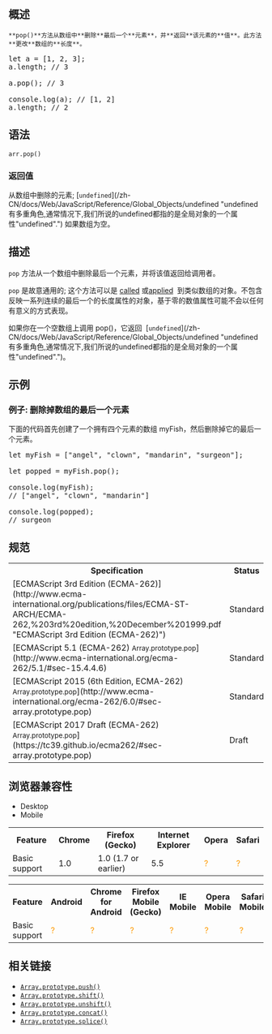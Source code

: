 ## 概述

`**pop()**方法从数组中**删除**最后一个**元素**，并**返回**该元素的**值**。此方法**更改**数组的**长度**。`

<pre>let a = [1, 2, 3];
a.length; // 3

a.pop(); // 3

console.log(a); // [1, 2]
a.length; // 2</pre>

## 语法

    arr.pop()

### 返回值

从数组中删除的元素; [`undefined`](/zh-CN/docs/Web/JavaScript/Reference/Global_Objects/undefined "undefined有多重角色,通常情况下,我们所说的undefined都指的是全局对象的一个属性"undefined".") 如果数组为空。

## 描述

`pop` 方法从一个数组中删除最后一个元素，并将该值返回给调用者。

`pop` 是故意通用的; 这个方法可以是 [called](/zh-CN/docs/Web/JavaScript/Reference/Global_Objects/Function/call "call() 方法在使用一个指定的this值和若干个指定的参数值的前提下调用某个函数或方法.") 或[applied](/zh-CN/docs/Web/JavaScript/Reference/Global_Objects/Function/apply "apply() 方法在指定 this 值和参数（参数以数组或类数组对象的形式存在）的情况下调用某个函数。")  到类似数组的对象。不包含反映一系列连续的最后一个的长度属性的对象，基于零的数值属性可能不会以任何有意义的方式表现。

如果你在一个空数组上调用 pop()，它返回  [`undefined`](/zh-CN/docs/Web/JavaScript/Reference/Global_Objects/undefined "undefined有多重角色,通常情况下,我们所说的undefined都指的是全局对象的一个属性"undefined".")。

## 示例

### 例子: 删除掉数组的最后一个元素

下面的代码首先创建了一个拥有四个元素的数组 myFish，然后删除掉它的最后一个元素。

<pre class="brush:js">let myFish = ["angel", "clown", "mandarin", "surgeon"];

let popped = myFish.pop();

console.log(myFish); 
// ["angel", "clown", "mandarin"]

console.log(popped); 
// surgeon
</pre>

## 规范

<table>

<tbody>

<tr>

<th scope="col">Specification</th>

<th scope="col">Status</th>

<th scope="col">Comment</th>

</tr>

<tr>

<td>[ECMAScript 3rd Edition (ECMA-262)](http://www.ecma-international.org/publications/files/ECMA-ST-ARCH/ECMA-262,%203rd%20edition,%20December%201999.pdf "ECMAScript 3rd Edition (ECMA-262)")</td>

<td><span class="spec-Standard">Standard</span></td>

<td>Initial definition. Implemented in JavaScript 1.2.</td>

</tr>

<tr>

<td>[ECMAScript 5.1 (ECMA-262)  
<small lang="zh-CN">Array.prototype.pop</small>](http://www.ecma-international.org/ecma-262/5.1/#sec-15.4.4.6)</td>

<td><span class="spec-Standard">Standard</span></td>

<td> </td>

</tr>

<tr>

<td>[ECMAScript 2015 (6th Edition, ECMA-262)  
<small lang="zh-CN">Array.prototype.pop</small>](http://www.ecma-international.org/ecma-262/6.0/#sec-array.prototype.pop)</td>

<td><span class="spec-Standard">Standard</span></td>

<td> </td>

</tr>

<tr>

<td>[ECMAScript 2017 Draft (ECMA-262)  
<small lang="zh-CN">Array.prototype.pop</small>](https://tc39.github.io/ecma262/#sec-array.prototype.pop)</td>

<td><span class="spec-Draft">Draft</span></td>

<td> </td>

</tr>

</tbody>

</table>

## 浏览器兼容性

<div class="htab"><a name="AutoCompatibilityTable" id="AutoCompatibilityTable"></a>

*   <a>Desktop</a>
*   <a>Mobile</a>

</div>

<div id="compat-desktop">

<table class="compat-table">

<tbody>

<tr>

<th>Feature</th>

<th>Chrome</th>

<th>Firefox (Gecko)</th>

<th>Internet Explorer</th>

<th>Opera</th>

<th>Safari</th>

</tr>

<tr>

<td>Basic support</td>

<td>1.0</td>

<td>1.0 (1.7 or earlier)</td>

<td>5.5</td>

<td><span title="Compatibility unknown; please update this." style="color: rgb(255, 153, 0);">?</span></td>

<td><span title="Compatibility unknown; please update this." style="color: rgb(255, 153, 0);">?</span></td>

</tr>

</tbody>

</table>

</div>

<div id="compat-mobile">

<table class="compat-table">

<tbody>

<tr>

<th>Feature</th>

<th>Android</th>

<th>Chrome for Android</th>

<th>Firefox Mobile (Gecko)</th>

<th>IE Mobile</th>

<th>Opera Mobile</th>

<th>Safari Mobile</th>

</tr>

<tr>

<td>Basic support</td>

<td><span title="Compatibility unknown; please update this." style="color: rgb(255, 153, 0);">?</span></td>

<td><span title="Compatibility unknown; please update this." style="color: rgb(255, 153, 0);">?</span></td>

<td><span title="Compatibility unknown; please update this." style="color: rgb(255, 153, 0);">?</span></td>

<td><span title="Compatibility unknown; please update this." style="color: rgb(255, 153, 0);">?</span></td>

<td><span title="Compatibility unknown; please update this." style="color: rgb(255, 153, 0);">?</span></td>

<td><span title="Compatibility unknown; please update this." style="color: rgb(255, 153, 0);">?</span></td>

</tr>

</tbody>

</table>

</div>

## 相关链接

*   [`Array.prototype.push()`](/zh-CN/docs/Web/JavaScript/Reference/Global_Objects/Array/push "push() 方法添加一个或多个元素到数组的末尾，并返回数组新的长度（length 属性值）。")
*   [`Array.prototype.shift()`](/zh-CN/docs/Web/JavaScript/Reference/Global_Objects/Array/shift "shift() 方法从数组中删除第一个元素，并返回该元素。此方法更改数组的长度。")
*   [`Array.prototype.unshift()`](/zh-CN/docs/Web/JavaScript/Reference/Global_Objects/Array/unshift "unshift() 方法在数组的开头添加一个或者多个元素，并返回数组新的 length 值。")
*   [`Array.prototype.concat()`](/zh-CN/docs/Web/JavaScript/Reference/Global_Objects/Array/concat "concat() 方法用于合并两个或多个数组。此方法不会更改现有数组，而是返回一个新数组。")
*   [`Array.prototype.splice()`](/zh-CN/docs/Web/JavaScript/Reference/Global_Objects/Array/splice "splice() 方法通过删除现有元素和/或添加新元素来更改数组的内容。")